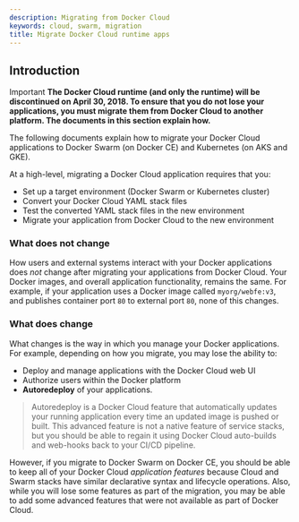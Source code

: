 ```yaml
---
description: Migrating from Docker Cloud
keywords: cloud, swarm, migration
title: Migrate Docker Cloud runtime apps
---
```


## Introduction

<span class="badge badge-warning">Important</span>  **The Docker Cloud runtime (and only the runtime) will be discontinued on April 30, 2018. To ensure that you do not lose your applications, you must migrate them from Docker Cloud to another platform. The documents in this section explain how.**

The following documents explain how to migrate your Docker Cloud applications to Docker Swarm (on Docker CE) and Kubernetes (on AKS and GKE).

At a high-level, migrating a Docker Cloud application requires that you:

- Set up a target environment (Docker Swarm or Kubernetes cluster)
- Convert your Docker Cloud YAML stack files
- Test the converted YAML stack files in the new environment
- Migrate your application from Docker Cloud to the new environment

### What does not change

How users and external systems interact with your Docker applications does _not_ change after migrating your applications from Docker Cloud. Your Docker images, and overall application functionality, remains the same. For example, if your application uses a Docker image called `myorg/webfe:v3`, and publishes container port `80` to external port `80`, none of this changes.

### What does change

What changes is the way in which you manage your Docker applications. For example, depending on how you migrate, you may lose the ability to:

- Deploy and manage applications with the Docker Cloud web UI
- Authorize users within the Docker platform
- **Autoredeploy** of your applications.

> Autoredeploy is a Docker Cloud feature that automatically updates your running application every time an updated image is pushed or built. This advanced feature is not a native feature of service stacks, but you should be able to regain it using Docker Cloud auto-builds and web-hooks back to your CI/CD pipeline.

However, if you migrate to Docker Swarm on Docker CE, you should be able to keep all of your Docker Cloud _application features_ because Cloud and Swarm stacks have similar declarative syntax and lifecycle operations. Also, while you will lose some features as part of the migration, you may be able to add some advanced features that were not available as part of Docker Cloud.

